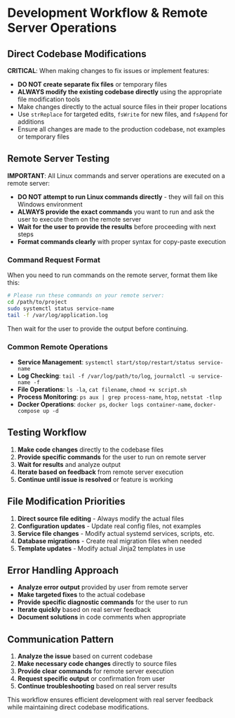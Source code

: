 # Development Workflow & Remote Server Operations

## Direct Codebase Modifications

**CRITICAL**: When making changes to fix issues or implement features:

- **DO NOT create separate fix files** or temporary files
- **ALWAYS modify the existing codebase directly** using the appropriate file modification tools
- Make changes directly to the actual source files in their proper locations
- Use `strReplace` for targeted edits, `fsWrite` for new files, and `fsAppend` for additions
- Ensure all changes are made to the production codebase, not examples or temporary files

## Remote Server Testing

**IMPORTANT**: All Linux commands and server operations are executed on a remote server:

- **DO NOT attempt to run Linux commands directly** - they will fail on this Windows environment
- **ALWAYS provide the exact commands** you want to run and ask the user to execute them on the remote server
- **Wait for the user to provide the results** before proceeding with next steps
- **Format commands clearly** with proper syntax for copy-paste execution

### Command Request Format

When you need to run commands on the remote server, format them like this:

```bash
# Please run these commands on your remote server:
cd /path/to/project
sudo systemctl status service-name
tail -f /var/log/application.log
```

Then wait for the user to provide the output before continuing.

### Common Remote Operations

- **Service Management**: `systemctl start/stop/restart/status service-name`
- **Log Checking**: `tail -f /var/log/path/to/log`, `journalctl -u service-name -f`
- **File Operations**: `ls -la`, `cat filename`, `chmod +x script.sh`
- **Process Monitoring**: `ps aux | grep process-name`, `htop`, `netstat -tlnp`
- **Docker Operations**: `docker ps`, `docker logs container-name`, `docker-compose up -d`

## Testing Workflow

1. **Make code changes** directly to the codebase files
2. **Provide specific commands** for the user to run on remote server
3. **Wait for results** and analyze output
4. **Iterate based on feedback** from remote server execution
5. **Continue until issue is resolved** or feature is working

## File Modification Priorities

1. **Direct source file editing** - Always modify the actual files
2. **Configuration updates** - Update real config files, not examples
3. **Service file changes** - Modify actual systemd services, scripts, etc.
4. **Database migrations** - Create real migration files when needed
5. **Template updates** - Modify actual Jinja2 templates in use

## Error Handling Approach

- **Analyze error output** provided by user from remote server
- **Make targeted fixes** to the actual codebase
- **Provide specific diagnostic commands** for the user to run
- **Iterate quickly** based on real server feedback
- **Document solutions** in code comments when appropriate

## Communication Pattern

1. **Analyze the issue** based on current codebase
2. **Make necessary code changes** directly to source files
3. **Provide clear commands** for remote server execution
4. **Request specific output** or confirmation from user
5. **Continue troubleshooting** based on real server results

This workflow ensures efficient development with real server feedback while maintaining direct codebase modifications.